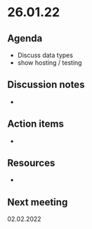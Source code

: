 # 26.01.22

## Agenda

  * Discuss data types 
  * show hosting / testing
   

## Discussion notes

  * 


## Action items

  *


## Resources 
  *
  

## Next meeting

02.02.2022

